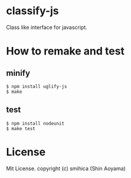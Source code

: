 classify-js
===========

Class like interface for javascript.


How to remake and test
======================

minify
-----------

    $ npm install uglify-js
    $ make


test
-----------

    $ npm install nodeunit
    $ make test


License
=======

Mit License.
copyright (c) smihica (Shin Aoyama)